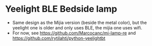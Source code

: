 # Yeelight BLE Bedside lamp

* Same design as the Mijia version (beside the metal color), but the yeelight one is older and only uses BLE, the mijia one uses wifi.
* For now, see https://github.com/Marcocanc/mi-lamp-re and https://github.com/rytilahti/python-yeelightbt

